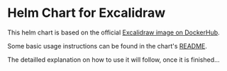 # Helm Chart for Excalidraw

This helm chart is based on the official [Excalidraw image on DockerHub](https://hub.docker.com/r/excalidraw/excalidraw/).

Some basic usage instructions can be found in the chart's [README](charts/excalidraw/README.md).

The detailled explanation on how to use it will follow, once it is finished...

